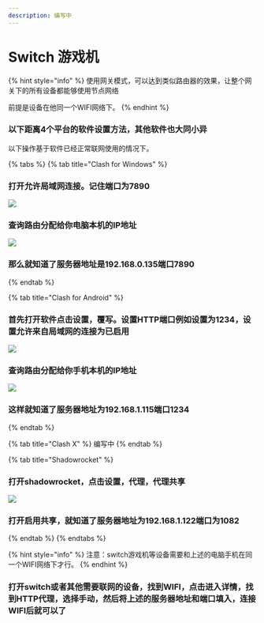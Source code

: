 ```yaml
---
description: 编写中
---
```


# Switch 游戏机

{% hint style="info" %}
使用网关模式，可以达到类似路由器的效果，让整个网关下的所有设备都能够使用节点网络

前提是设备在他同一个WIFI网络下。
{% endhint %}

### 以下距离4个平台的软件设置方法，其他软件也大同小异

以下操作基于软件已经正常联网使用的情况下。

{% tabs %}
{% tab title="Clash for Windows" %}
### 打开允许局域网连接。记住端口为7890

![](.gitbook/assets/image%20%2846%29.png)

### 查询路由分配给你电脑本机的IP地址

![](.gitbook/assets/image%20%2843%29.png)

### 那么就知道了服务器地址是192.168.0.135端口7890
{% endtab %}

{% tab title="Clash for Android" %}
### 首先打开软件点击设置，覆写。设置HTTP端口例如设置为1234，设置允许来自局域网的连接为已启用

![](.gitbook/assets/image%20%2847%29.png)

### 查询路由分配给你手机本机的IP地址

![](.gitbook/assets/image%20%2844%29.png)

### 这样就知道了服务器地址为192.168.1.115端口1234
{% endtab %}

{% tab title="Clash X" %}
编写中
{% endtab %}

{% tab title="Shadowrocket" %}
### 打开shadowrocket，点击设置，代理，代理共享

![](.gitbook/assets/image%20%2845%29.png)

### 打开启用共享，就知道了服务器地址为192.168.1.122端口为1082
{% endtab %}
{% endtabs %}

{% hint style="info" %}
注意：switch游戏机等设备需要和上述的电脑手机在同一个WIFI网络下才行。
{% endhint %}

### 打开switch或者其他需要联网的设备，找到WIFI，点击进入详情，找到HTTP代理，选择手动，然后将上述的服务器地址和端口填入，连接WIFI后就可以了

